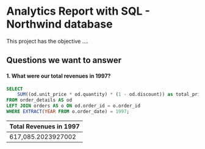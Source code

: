 # Analytics Report with SQL - Northwind database

This project has the objective ....

## Questions we want to answer

#### 1. What were our total revenues in 1997?

```sql
SELECT 
    SUM((od.unit_price * od.quantity) * (1 - od.discount)) as total_price
FROM order_details AS od
LEFT JOIN orders AS o ON od.order_id = o.order_id
WHERE EXTRACT(YEAR FROM o.order_date) = 1997;
```

| Total Revenues in 1997 |
|------------------------|
|   617,085.2023927002  |
